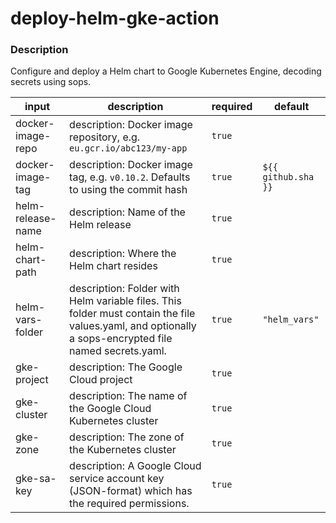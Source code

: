 # deploy-helm-gke-action

### Description

Configure and deploy a Helm chart to Google Kubernetes Engine,
decoding secrets using sops.

| input | description | required | default |
|---|---|---|---|
| docker-image-repo | description: Docker image repository, e.g. `eu.gcr.io/abc123/my-app` | `true` | |
| docker-image-tag | description: Docker image tag, e.g. `v0.10.2`. Defaults to using the commit hash | `true` | `${{ github.sha }}` |
| helm-release-name | description: Name of the Helm release | `true` | |
| helm-chart-path | description: Where the Helm chart resides | `true` | |
| helm-vars-folder | description: Folder with Helm variable files. This folder must contain the file values.yaml, and optionally a sops-encrypted file named secrets.yaml. | `true` | `"helm_vars"` |
| gke-project | description: The Google Cloud project | `true` | |
| gke-cluster | description: The name of the Google Cloud Kubernetes cluster | `true` | |
| gke-zone | description: The zone of the Kubernetes cluster | `true` | |
| gke-sa-key | description: A Google Cloud service account key (JSON-format) which has the required permissions. | `true` | |
